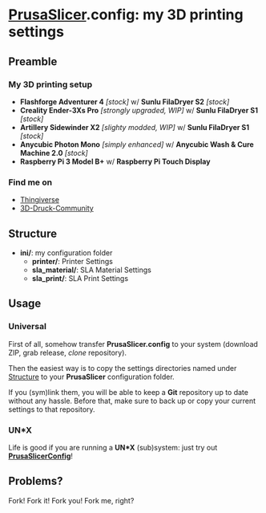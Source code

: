 # [PrusaSlicer](https://github.com/prusa3d/PrusaSlicer).config: my 3D printing settings

## Preamble

### My 3D printing setup

- **Flashforge Adventurer 4** *[stock]* w/ **Sunlu FilaDryer S2** *[stock]*
- **Creality Ender-3Xs Pro** *[strongly upgraded, WIP]* w/ **Sunlu FilaDryer S1** *[stock]*
- **Artillery Sidewinder X2** *[slighty modded, WIP]* w/ **Sunlu FilaDryer S1** *[stock]*
- **Anycubic Photon Mono** *[simply enhanced]* w/ **Anycubic Wash & Cure Machine 2.0** *[stock]*
- **Raspberry Pi 3 Model B+** w/ **Raspberry Pi Touch Display**

### Find me on

- [Thingiverse](https://www.thingiverse.com/r2g2de)
- [3D-Druck-Community](https://www.3d-druck-community.de/member.php?action=profile&uid=16354)

## Structure

- **ini/**: my configuration folder
    - **printer/**: Printer Settings
    - **sla_material/**: SLA Material Settings
    - **sla_print/**: SLA Print Settings

## Usage

### Universal

First of all, somehow transfer **PrusaSlicer.config** to your system (download ZIP, grab release, *clone* repository).

Then the easiest way is to copy the settings directories named under [Structure](#structure) to your **PrusaSlicer**
configuration folder.

If you (sym)link them, you will be able to keep a **Git** repository up to date without any hassle. Before that, make
sure to back up or copy your current settings to that repository.

### UN*X

Life is good if you are running a **UN\*X** (sub)system: just try out
**[PrusaSlicerConfig](https://gist.github.com/R2-G2/386d51e3c0699f12111d3f6a14ef862a#file-readme-md)**!

## Problems?

Fork! Fork it! Fork you! Fork me, right?

